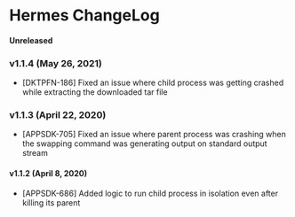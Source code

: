 # Hermes ChangeLog

#### Unreleased

### v1.1.4 (May 26, 2021)
* [DKTPFN-186] Fixed an issue where child process was getting crashed while extracting the downloaded tar file

### v1.1.3 (April 22, 2020)
* [APPSDK-705] Fixed an issue where parent process was crashing when the swapping command was generating output on standard output stream

#### v1.1.2 (April 8, 2020)
* [APPSDK-686] Added logic to run child process in isolation even after killing its parent
